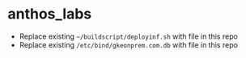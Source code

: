 # anthos_labs

* Replace existing `~/buildscript/deployinf.sh` with file in this repo
* Replace existing `/etc/bind/gkeonprem.com.db` with file in this repo
